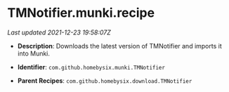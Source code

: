 # TMNotifier.munki.recipe

_Last updated 2021-12-23 19:58:07Z_

- **Description**: Downloads the latest version of TMNotifier and imports it into Munki.

- **Identifier**: `com.github.homebysix.munki.TMNotifier`

- **Parent Recipes**: `com.github.homebysix.download.TMNotifier`